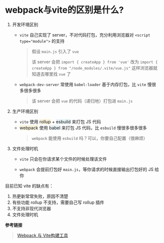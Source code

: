 # webpack与vite的区别是什么?

1. 开发环境区别
   
    * `vite` 自己实现了 server，不对代码打包，充分利用浏览器对 `<script type="module">` 的支持
      > 假设 `main.js` 引入了 `vue`
      >
      > 该 server 会把 `import { createApp } from 'vue'` 改为 `import { createApp } from "/node_modules/.vite/vue.js"` 这样浏览器就知道去哪里找 `vue` 了

    * `webpack-dev-server` 常使用 `babel-loader` 基于内存打包，比 `vite` 慢很多很多很多
      > 该 server 会把 `vue` 的代码（递归地）打包进 `main.js`
      
2. 生产环境区别
    * `vite` 使用 <font style="background-color: #faf3dd">rollup</font> + <font style="background-color: #e9f3f7">esbuild</font> 来打包 JS 代码
    * <font style="background-color: #faf3dd">webpack</font> 使用 <font style="background-color: #e9f3f7">babel</font> 来打包 JS 代码，比 `esbuild` 慢很多很多很多
      > `webpack` 能使用 `esbuild` 吗？可以，你要自己配置（很麻烦）

3. 文件处理时机
   
    * `vite` 只会在你请求某个文件的时候处理该文件

    * `webpack` 会提前打包好 `main.js`，等你请求的时候直接输出打包好的 JS 给你

目前已知 vite 的缺点有：
1. 热更新常常失败，原因不清楚
2. 有些功能 rollup 不支持，需要自己写 rollup 插件
3. 不支持非现代浏览器
4. 文件处理时机

**参考链接**
> [Webpack 与 Vite构建工具](https://www.cnblogs.com/crispyChicken/p/18719685)